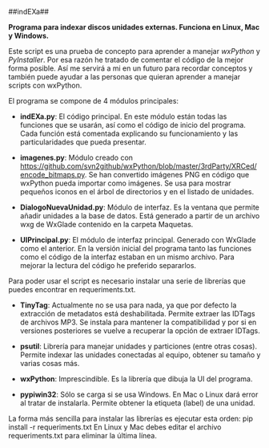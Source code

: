##indEXa##

**Programa para indexar discos unidades externas. Funciona en Linux, Mac y Windows.**

Este script es una prueba de concepto para aprender a manejar *wxPython* y *PyInstaller*. Por esa razón he tratado de comentar el código de la mejor forma posible. Así me servirá a mi en un futuro para recordar conceptos y también puede ayudar a las personas que quieran aprender a manejar scripts con wxPython.

El programa se compone de 4 módulos principales:

- **indEXa.py**: El código principal. En este módulo están todas las funciones que se usarán, así como el código de inicio del programa. Cada función está comentada explicando su funcionamiento y las particularidades que pueda presentar. 

- **imagenes.py**: Módulo creado con https://github.com/svn2github/wxPython/blob/master/3rdParty/XRCed/encode_bitmaps.py. Se han convertido imágenes PNG en código que wxPython pueda importar como imágenes. Se usa para mostrar pequeños iconos en el árbol de directorios y en el listado de unidades.

- **DialogoNuevaUnidad.py**: Módulo de interfaz. Es la ventana que permite añadir unidades a la base de datos. Está generado a partir de un archivo wxg de WxGlade contenido en la carpeta Maquetas.

- **UIPrincipal.py**: El módulo de interfaz principal. Generado con WxGlade como el anterior. En la versión inicial del programa tanto las funciones como el código de la interfaz estaban en un mismo archivo. Para mejorar la lectura del código he preferido separarlos.

Para poder usar el script es necesario instalar una serie de librerías que puedes encontrar en requeriments.txt.

- **TinyTag**: Actualmente no se usa para nada, ya que por defecto la extracción de metadatos está deshabilitada. Permite extraer las IDTags de archivos MP3. Se instala para mantener la compatibilidad y por si en versiones posteriores se vuelve a recuperar la opción de extraer IDTags.

- **psutil**: Librería para manejar unidades y particiones (entre otras cosas). Permite indexar las unidades conectadas al equipo, obtener su tamaño y varias cosas más.

- **wxPython**: Imprescindible. Es la librería que dibuja la UI del programa.

- **pypiwin32**: Sólo se carga si se usa Windows. En Mac o Linux dará error al tratar de instalarla. Permite obtener la etiqueta (label) de una unidad.

La forma más sencilla para instalar las librerías es ejecutar esta orden: pip install -r requeriments.txt 
En Linux y Mac debes editar el archivo requeriments.txt para eliminar la última línea.

